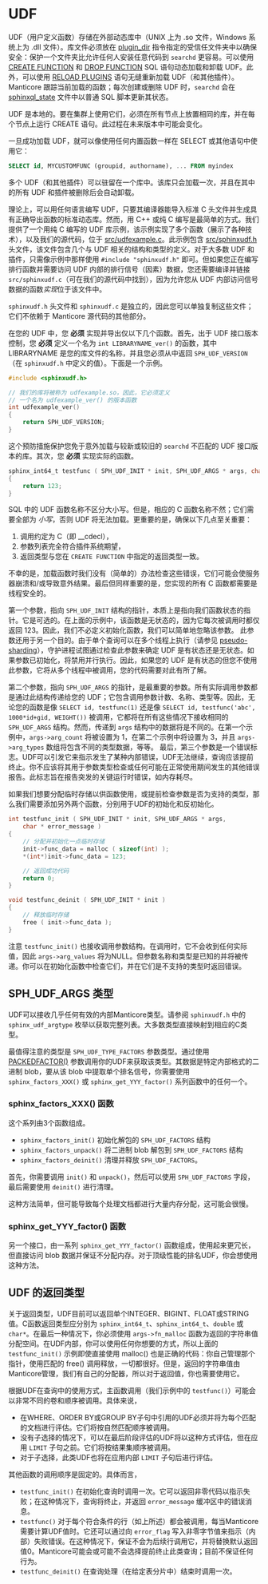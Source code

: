 # UDF

UDF（用户定义函数）存储在外部动态库中（UNIX 上为 .so 文件，Windows 系统上为 .dll 文件）。库文件必须放在 [plugin_dir](../../Server_settings/Common.md#plugin_dir) 指令指定的受信任文件夹中以确保安全：保护一个文件夹比允许任何人安装任意代码到 `searchd` 更容易。可以使用 [CREATE FUNCTION](../../Extensions/UDFs_and_Plugins/UDF/Creating_a_function.md) 和 [DROP FUNCTION](../../Extensions/UDFs_and_Plugins/UDF/Deleting_a_function.md) SQL 语句动态加载和卸载 UDF。此外，可以使用 [RELOAD PLUGINS](../../Extensions/UDFs_and_Plugins/Plugins/Reloading_plugins.md) 语句无缝重新加载 UDF（和其他插件）。Manticore 跟踪当前加载的函数；每次创建或删除 UDF 时，`searchd` 会在 [sphinxql_state](../../Server_settings/Searchd.md#sphinxql_state) 文件中以普通 SQL 脚本更新其状态。

UDF 是本地的。要在集群上使用它们，必须在所有节点上放置相同的库，并在每个节点上运行 CREATE 语句。此过程在未来版本中可能会变化。

一旦成功加载 UDF，就可以像使用任何内置函数一样在 SELECT 或其他语句中使用它：

```sql
SELECT id, MYCUSTOMFUNC (groupid, authorname), ... FROM myindex
```

多个 UDF（和其他插件）可以驻留在一个库中。该库只会加载一次，并且在其中的所有 UDF 和插件被删除后会自动卸载。

理论上，可以用任何语言编写 UDF，只要其编译器能导入标准 C 头文件并生成具有正确导出函数的标准动态库。然而，用 C++ 或纯 C 编写是最简单的方式。我们提供了一个用纯 C 编写的 UDF 库示例，该示例实现了多个函数（展示了各种技术），以及我们的源代码，位于 [src/udfexample.c](https://github.com/manticoresoftware/manticore/blob/master/src/udfexample.c)。此示例包含 [src/sphinxudf.h](https://github.com/manticoresoftware/manticore/blob/master/src/sphinxudf.h) 头文件，该文件包含几个与 UDF 相关的结构和类型的定义。对于大多数 UDF 和插件，只需像示例中那样使用 `#include "sphinxudf.h"` 即可。但如果您正在编写排行函数并需要访问 UDF 内部的排行信号（因素）数据，您还需要编译并链接 `src/sphinxudf.c`（可在我们的源代码中找到），因为允许您从 UDF 内部访问信号数据的函数*实现*位于该文件中。

`sphinxudf.h` 头文件和 `sphinxudf.c` 是独立的，因此您可以单独复制这些文件；它们不依赖于 Manticore 源代码的其他部分。

在您的 UDF 中，您 **必须** 实现并导出仅以下几个函数。首先，出于 UDF 接口版本控制，您 **必须** 定义一个名为 `int LIBRARYNAME_ver()` 的函数，其中 LIBRARYNAME 是您的库文件的名称，并且您必须从中返回 `SPH_UDF_VERSION`（在 `sphinxudf.h` 中定义的值）。下面是一个示例。

```c
#include <sphinxudf.h>

// 我们的库将被称为 udfexample.so，因此，它必须定义
// 一个名为 udfexample_ver() 的版本函数
int udfexample_ver()
{
    return SPH_UDF_VERSION;
}
```

这个预防措施保护您免于意外加载与较新或较旧的 `searchd` 不匹配的 UDF 接口版本的库。其次，您 **必须** 实现实际的函数。

```c
sphinx_int64_t testfunc ( SPH_UDF_INIT * init, SPH_UDF_ARGS * args, char * error_flag )
{
    return 123;
}
```

SQL 中的 UDF 函数名称不区分大小写。但是，相应的 C 函数名称不然；它们需要全部为 *小写*，否则 UDF 将无法加载。更重要的是，确保以下几点至关重要：

1. 调用约定为 C（即 __cdecl），
2. 参数列表完全符合插件系统期望，
3. 返回类型与您在 `CREATE FUNCTION` 中指定的返回类型一致。

不幸的是，加载函数时我们没有（简单的）办法检查这些错误，它们可能会使服务器崩溃和/或导致意外结果。最后但同样重要的是，您实现的所有 C 函数都需要是线程安全的。

第一个参数，指向 `SPH_UDF_INIT` 结构的指针，本质上是指向我们函数状态的指针。它是可选的。在上面的示例中，该函数是无状态的，因为它每次被调用时都仅返回 123。因此，我们不必定义初始化函数，我们可以简单地忽略该参数。
此参数还用于另一个目的。由于单个查询可以在多个线程上执行（请参见 [pseudo-sharding](../Server_settings/Searchd.md#pseudo_sharding)），守护进程试图通过检查此参数来确定 UDF 是有状态还是无状态。如果参数已初始化，将禁用并行执行。因此，如果您的 UDF 是有状态的但您不使用此参数，它将从多个线程中被调用，您的代码需要对此有所了解。

第二个参数，指向 `SPH_UDF_ARGS` 的指针，是最重要的参数。所有实际调用参数都是通过此结构传递给您的 UDF；它包含调用参数计数、名称、类型等。因此，无论您的函数是像 `SELECT id, testfunc(1)` 还是像 `SELECT id, testfunc('abc', 1000*id+gid, WEIGHT())` 被调用，它都将在所有这些情况下接收相同的 `SPH_UDF_ARGS` 结构。然而，传递到 `args` 结构中的数据将是不同的。在第一个示例中，`args->arg_count` 将被设置为 1，在第二个示例中将设置为 3，并且 `args->arg_types` 数组将包含不同的类型数据，等等。
最后，第三个参数是一个错误标志。UDF可以引发它来指示发生了某种内部错误，UDF无法继续，查询应该提前终止。你不应该将其用于参数类型检查或任何可能在正常使用期间发生的其他错误报告。此标志旨在报告突发的关键运行时错误，如内存耗尽。

如果我们想要分配临时存储以供函数使用，或提前检查参数是否为支持的类型，那么我们需要添加另外两个函数，分别用于UDF的初始化和反初始化。

```c
int testfunc_init ( SPH_UDF_INIT * init, SPH_UDF_ARGS * args,
    char * error_message )
{
    // 分配并初始化一点临时存储
    init->func_data = malloc ( sizeof(int) );
    *(int*)init->func_data = 123;

    // 返回成功代码
    return 0;
}

void testfunc_deinit ( SPH_UDF_INIT * init )
{
    // 释放临时存储
    free ( init->func_data );
}
```

注意 `testfunc_init()` 也接收调用参数结构。在调用时，它不会收到任何实际值，因此 `args->arg_values` 将为NULL。但参数名称和类型是已知的并将被传递。你可以在初始化函数中检查它们，并在它们是不支持的类型时返回错误。


## SPH_UDF_ARGS 类型

UDF可以接收几乎任何有效的内部Manticore类型。请参阅 `sphinxudf.h` 中的 `sphinx_udf_argtype` 枚举以获取完整列表。大多数类型直接映射到相应的C类型。

最值得注意的类型是 `SPH_UDF_TYPE_FACTORS` 参数类型。通过使用 [PACKEDFACTOR()](../../searching-and-ranking-functions#PACKEDFACTORS()) 参数调用你的UDF来获取该类型。其数据是特定内部格式的二进制 blob，要从该 blob 中提取单个排名信号，你需要使用 `sphinx_factors_XXX()` 或 `sphinx_get_YYY_factor()` 系列函数中的任何一个。

### sphinx_factors_XXX() 函数

这个系列由3个函数组成。

* `sphinx_factors_init()` 初始化解包的 `SPH_UDF_FACTORS` 结构
* `sphinx_factors_unpack()` 将二进制 blob 解包到 `SPH_UDF_FACTORS` 结构
* `sphinx_factors_deinit()` 清理并释放 `SPH_UDF_FACTORS`。

首先，你需要调用 `init()` 和 `unpack()`，然后可以使用 `SPH_UDF_FACTORS` 字段，最后需要使用 `deinit()` 进行清理。

这种方法简单，但可能导致每个处理文档都进行大量内存分配，这可能会很慢。

### sphinx_get_YYY_factor() 函数

另一个接口，由一系列 `sphinx_get_YYY_factor()` 函数组成，使用起来更冗长，但直接访问 blob 数据并保证不分配内存。对于顶级性能的排名UDF，你会想使用这种方法。

## UDF 的返回类型

关于返回类型，UDF目前可以返回单个INTEGER、BIGINT、FLOAT或STRING值。C函数返回类型应分别为 `sphinx_int64_t`、`sphinx_int64_t`、`double` 或 `char*`。在最后一种情况下，你必须使用 `args->fn_malloc` 函数为返回的字符串值分配空间。在UDF内部，你可以使用任何你想要的方式，所以上面的 `testfunc_init()` 示例即使直接使用 malloc() 也是正确的代码：你自己管理那个指针，使用匹配的 free() 调用释放，一切都很好。但是，返回的字符串值由Manticore管理，我们有自己的分配器，所以对于返回值，你也需要使用它。

根据UDF在查询中的使用方式，主函数调用（我们示例中的 `testfunc()`）可能会以非常不同的卷和顺序被调用。具体来说，

* 在WHERE、ORDER BY或GROUP BY子句中引用的UDF必须并将为每个匹配的文档进行评估。它们将按自然匹配顺序被调用。
* 没有子选择的情况下，可以在最后阶段评估的UDF将以这种方式评估，但在应用 `LIMIT` 子句之前。它们将按结果集顺序被调用。
* 对于子选择，此类UDF也将在应用内部 `LIMIT` 子句后进行评估。

其他函数的调用顺序是固定的。具体而言，

* `testfunc_init()` 在初始化查询时调用一次。它可以返回非零代码以指示失败；在这种情况下，查询将终止，并返回 `error_message` 缓冲区中的错误消息。
* `testfunc()` 对于每个符合条件的行（如上所述）都会被调用，每当Manticore需要计算UDF值时。它还可以通过向 `error_flag` 写入非零字节值来指示（内部）失败错误。在这种情况下，保证不会为后续行调用它，并将替换默认返回值0。Manticore可能会或可能不会选择提前终止此类查询；目前不保证任何行为。
* `testfunc_deinit()` 在查询处理（在给定表分片中）结束时调用一次。

<!-- proofread -->

